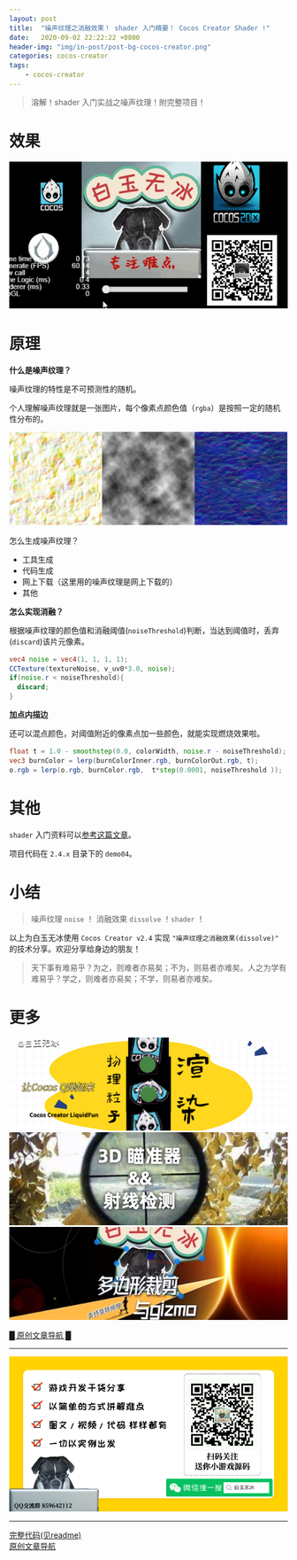 ```yaml
---
layout: post
title:  "噪声纹理之消融效果！ shader 入门精要！ Cocos Creator Shader !"
date:   2020-09-02 22:22:22 +0800
header-img: "img/in-post/post-bg-cocos-creator.png"
categories: cocos-creator
tags:
    - cocos-creator
---
```


> 溶解！shader 入门实战之噪声纹理！附完整项目！  

# 效果

![](/img/in-post/202009/02-01.gif)  


# 原理

**什么是噪声纹理？**  

噪声纹理的特性是不可预测性的随机。  

个人理解噪声纹理就是一张图片，每个像素点颜色值（`rgba`）是按照一定的随机性分布的。  

![](/img/in-post/202009/02-02.png)  

怎么生成噪声纹理？
- 工具生成
- 代码生成
- 网上下载（这里用的噪声纹理是网上下载的）
- 其他

**怎么实现消融？**

根据噪声纹理的颜色值和消融阈值(`noiseThreshold`)判断，当达到阈值时，丢弃(`discard`)该片元像素。  

```GLSL
vec4 noise = vec4(1, 1, 1, 1);
CCTexture(textureNoise, v_uv0*3.0, noise);
if(noise.r < noiseThreshold){
  discard;
}
```

**加点内描边**

还可以混点颜色，对阈值附近的像素点加一些颜色，就能实现燃烧效果啦。   

```GLSL
float t = 1.0 - smoothstep(0.0, colorWidth, noise.r - noiseThreshold);
vec3 burnColor = lerp(burnColorInner.rgb, burnColorOut.rgb, t);
o.rgb = lerp(o.rgb, burnColor.rgb,  t*step(0.0001, noiseThreshold ));
```


# 其他

`shader` 入门资料可以[参考这篇文章](https://mp.weixin.qq.com/s/3_ShiqpcJDsBcgeszAMT3Q)。  

项目代码在 `2.4.x` 目录下的 `demo04`。   

# 小结  
  
> 噪声纹理 `noise` ！ 消融效果 `dissolve` ！`shader` ！    

以上为白玉无冰使用 `Cocos Creator v2.4` 实现 `"噪声纹理之消融效果(dissolve)"` 的技术分享。欢迎分享给身边的朋友！    

> 天下事有难易乎？为之，则难者亦易矣；不为，则易者亦难矣。人之为学有难易乎？学之，则难者亦易矣；不学，则易者亦难矣。   




# 更多
[![流体之 LiquidFun 流体纹理 shader](/img/in-post/title/20200821.jpg)](https://mp.weixin.qq.com/s/T-xkgkLonYqA_4yqPIYLSg)   
[![3D瞄准器](/img/in-post/title/20200813.jpg)](https://mp.weixin.qq.com/s/3xB7Ab_nR76gRzUkFjAKqw)   
[![gizmo与多边形裁剪](/img/in-post/title/20200804.jpg)](https://mp.weixin.qq.com/s/EkMP_UcFcWTlSn_4Ml8zsA)   

[█    原创文章导航    █](https://mp.weixin.qq.com/s/Ht0kIbaeBEds_wUeUlu8JQ)  


---

![](/img/in-post/bottom.png)  

---

<!-- [原文链接](https://mp.weixin.qq.com/s/T-xkgkLonYqA_4yqPIYLSg)    -->
[完整代码(见readme)](https://github.com/baiyuwubing/cocos-creator-examples)   
[原创文章导航](https://mp.weixin.qq.com/s/Ht0kIbaeBEds_wUeUlu8JQ)   